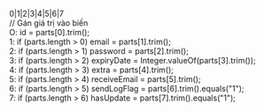 0|1|2|3|4|5|6|7
</br>// Gán giá trị vào biến</br>
O: id = parts[0].trim();</br>
1: if (parts.length > 0) email = parts[1].trim();</br>
2: if (parts.length > 1) password = parts[2].trim();</br>
3: if (parts.length > 2) expiryDate = Integer.valueOf(parts[3].trim());</br>
4: if (parts.length > 3) extra = parts[4].trim();</br>
5: if (parts.length > 4) receiveEmail = parts[5].trim();</br>
6: if (parts.length > 5) sendLogFlag = parts[6].trim().equals("1");</br>
7: if (parts.length > 6) hasUpdate = parts[7].trim().equals("1");</br>

